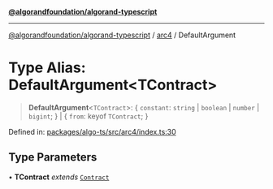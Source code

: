 [**@algorandfoundation/algorand-typescript**](../../../README.md)

***

[@algorandfoundation/algorand-typescript](../../../README.md) / [arc4](../README.md) / DefaultArgument

# Type Alias: DefaultArgument\<TContract\>

> **DefaultArgument**\<`TContract`\>: \{ `constant`: `string` \| `boolean` \| `number` \| `bigint`; \} \| \{ `from`: keyof `TContract`; \}

Defined in: [packages/algo-ts/src/arc4/index.ts:30](https://github.com/algorandfoundation/puya-ts/blob/14c9827d80da81ff08b4923e997ba22be04aa0db/packages/algo-ts/src/arc4/index.ts#L30)

## Type Parameters

• **TContract** *extends* [`Contract`](../classes/Contract.md)
